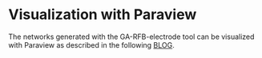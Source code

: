 # Visualization with Paraview
The networks generated with the GA-RFB-electrode tool can be visualized with Paraview as described in the following [BLOG](https://maximevdheijden.github.io/2023/12/15/VisualizationParaview/).
